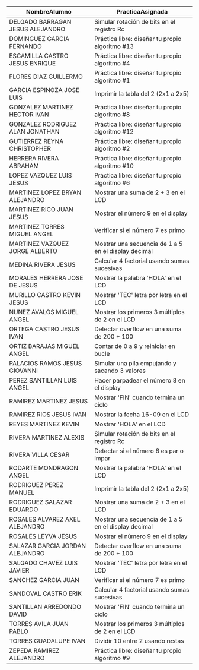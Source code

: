 

| NombreAlumno                          | PracticaAsignada                                      |
|---------------------------------------|--------------------------------------------------------|
| DELGADO BARRAGAN JESUS ALEJANDRO      | Simular rotación de bits en el registro Rc             |
| DOMINGUEZ GARCIA FERNANDO             | Práctica libre: diseñar tu propio algoritmo #13        |
| ESCAMILLA CASTRO JESUS ENRIQUE        | Práctica libre: diseñar tu propio algoritmo #4         |
| FLORES DIAZ GUILLERMO                 | Práctica libre: diseñar tu propio algoritmo #1         |
| GARCIA ESPINOZA JOSE LUIS             | Imprimir la tabla del 2 (2x1 a 2x5)                     |
| GONZALEZ MARTINEZ HECTOR IVAN         | Práctica libre: diseñar tu propio algoritmo #8         |
| GONZALEZ RODRIGUEZ ALAN JONATHAN      | Práctica libre: diseñar tu propio algoritmo #12        |
| GUTIERREZ REYNA CHRISTOPHER           | Práctica libre: diseñar tu propio algoritmo #2         |
| HERRERA RIVERA ABRAHAM                | Práctica libre: diseñar tu propio algoritmo #10        |
| LOPEZ VAZQUEZ LUIS JESUS              | Práctica libre: diseñar tu propio algoritmo #6         |
| MARTINEZ LOPEZ BRYAN ALEJANDRO        | Mostrar una suma de 2 + 3 en el LCD                    |
| MARTINEZ RICO JUAN JESUS              | Mostrar el número 9 en el display                      |
| MARTINEZ TORRES MIGUEL ANGEL          | Verificar si el número 7 es primo                      |
| MARTINEZ VAZQUEZ JORGE ALBERTO        | Mostrar una secuencia de 1 a 5 en el display decimal   |
| MEDINA RIVERA JESUS                   | Calcular 4 factorial usando sumas sucesivas            |
| MORALES HERRERA JOSE DE JESUS         | Mostrar la palabra 'HOLA' en el LCD                    |
| MURILLO CASTRO KEVIN JESUS            | Mostrar 'TEC' letra por letra en el LCD                |
| NUNEZ AVALOS MIGUEL ANGEL             | Mostrar los primeros 3 múltiplos de 2 en el LCD        |
| ORTEGA CASTRO JESUS IVAN              | Detectar overflow en una suma de 200 + 100             |
| ORTIZ BARAJAS MIGUEL ANGEL            | Contar de 0 a 9 y reiniciar en bucle                   |
| PALACIOS RAMOS JESUS GIOVANNI         | Simular una pila empujando y sacando 3 valores         |
| PEREZ SANTILLAN LUIS ANGEL            | Hacer parpadear el número 8 en el display              |
| RAMIREZ MARTINEZ JESUS                | Mostrar 'FIN' cuando termina un ciclo                  |
| RAMIREZ RIOS JESUS IVAN               | Mostrar la fecha 16-09 en el LCD                       |
| REYES MARTINEZ KEVIN                  | Mostrar 'HOLA' en el LCD                               |
| RIVERA MARTINEZ ALEXIS                | Simular rotación de bits en el registro Rc             |
| RIVERA VILLA CESAR                    | Detectar si el número 6 es par o impar                 |
| RODARTE MONDRAGON ANGEL               | Mostrar la palabra 'HOLA' en el LCD                    |
| RODRIGUEZ PEREZ MANUEL                | Imprimir la tabla del 2 (2x1 a 2x5)                     |
| RODRIGUEZ SALAZAR EDUARDO             | Mostrar una suma de 2 + 3 en el LCD                    |
| ROSALES ALVAREZ AXEL ALEJANDRO        | Mostrar una secuencia de 1 a 5 en el display decimal   |
| ROSALES LEYVA JESUS                   | Mostrar el número 9 en el display                      |
| SALAZAR GARCIA JORDAN ALEJANDRO       | Detectar overflow en una suma de 200 + 100             |
| SALGADO CHAVEZ LUIS JAVIER            | Mostrar 'TEC' letra por letra en el LCD                |
| SANCHEZ GARCIA JUAN                   | Verificar si el número 7 es primo                      |
| SANDOVAL CASTRO ERIK                  | Calcular 4 factorial usando sumas sucesivas            |
| SANTILLAN ARREDONDO DAVID             | Mostrar 'FIN' cuando termina un ciclo                  |
| TORRES AVILA JUAN PABLO               | Mostrar los primeros 3 múltiplos de 2 en el LCD        |
| TORRES GUADALUPE IVAN                 | Dividir 10 entre 2 usando restas                       |
| ZEPEDA RAMIREZ ALEJANDRO              | Práctica libre: diseñar tu propio algoritmo #9         |

